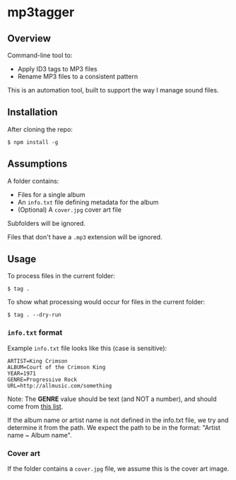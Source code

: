 # mp3tagger

## Overview

Command-line tool to:

- Apply ID3 tags to MP3 files
- Rename MP3 files to a consistent pattern

This is an automation tool, built to support the way I manage sound files.

## Installation

After cloning the repo:

```
$ npm install -g
```

## Assumptions

A folder contains:

- Files for a single album
- An `info.txt` file defining metadata for the album
- (Optional) A `cover.jpg` cover art file

Subfolders will be ignored.

Files that don't have a `.mp3` extension will be ignored.

## Usage

To process files in the current folder:

```
$ tag .
```

To show what processing would occur for files in the current folder:

```
$ tag . --dry-run
```

### `info.txt` format

Example `info.txt` file looks like this (case is sensitive):

```
ARTIST=King Crimson
ALBUM=Court of the Crimson King
YEAR=1971
GENRE=Progressive Rock
URL=http://allmusic.com/something
```

Note: The **GENRE** value should be text (and NOT a number), and should come from [this list](https://en.wikipedia.org/wiki/List_of_ID3v1_Genres).

If the album name or artist name is not defined in the info.txt file, we try and determine it from the path. We expect the path to be in the format: "Artist name ~ Album name".

### Cover art

If the folder contains a `cover.jpg` file, we assume this is the cover art image.
